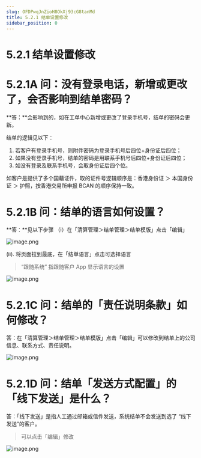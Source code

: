 ```yaml
---
slug: OFDPwqJnZioH8OkXj93cG8tanMd
title: 5.2.1 结单设置修改
sidebar_position: 0
---
```



# 5.2.1 结单设置修改


# 5.2.1A 问：没有登录电话，新增或更改了，会否影响到结单密码？


**答：**会影响到的，如在工单中心新增或更改了登录手机号，结单的密码会更新。


结单的逻辑见以下：

1. 若客户有登录手机号，则附件密码为登录手机号后四位+身份证后四位；
2. 如果没有登录手机号，结单的密码是用联系手机号后四位+身份证后四位；
3. 如没有登录及联系手机号，会取身份证后四个位。

如客户是提供了多个国藉证件，取的证件号逻辑顺序是：香港身份证 ＞ 本国身份证 ＞ 护照，按香港交易所申报 BCAN 的顺序保持一致。


# 5.2.1B 问：结单的语言如何设置？


**答：**见以下步骤
（i）在「清算管理＞结单管理＞结单模版」点击「编辑」


![image.png](/assets/41d75984ce4f941fd1ce10c7efce8f4e.png)


(ii). 将页面拉到最底，在「结单语言」点击可选择语言

> “跟随系统” 指跟随客户 App 显示语言的设置

![image.png](/assets/dd6acc70895b134668e7fea8d2dfc801.png)


# 5.2.1C 问：结单的「责任说明条款」如何修改？


答：在「清算管理＞结单管理＞结单模版」点击「编辑」可以修改到结单上的公司信息、联系方式、责任说明。


![image.png](/assets/d173de9cdb340073ade45335a54b5b59.png)


# 5.2.1D 问：结单「发送方式配置」的「线下发送」是什么？


答：「线下发送」是指人工通过邮箱或信件发送，系统结单不会发送到选了 “线下发送”的客户。

> 可以点击「编辑」修改

![image.png](/assets/c154a9d84d89b1af3bdfc898102ddd65.png)

